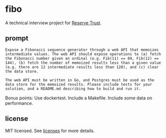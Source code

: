 # fibo
A technical interview project for [Reserve Trust]().

## prompt
```
Expose a Fibonacci sequence generator through a web API that memoizes intermediate values. The web API should expose operations to (a) fetch the Fibonacci number given an ordinal (e.g. Fib(11) == 89, Fib(12) == 144), (b) fetch the number of memoized results less than a given value (e.g. there are 12 intermediate results less than 120), and (c) clear the data store.

The web API must be written in Go, and Postgres must be used as the data store for the memoized results. Please include tests for your solution, and a README.md describing how to build and run it.
```

Bonus points:
Use dockertest.
Include a Makefile.
Include some data on performance.

## license
MIT licensed. See [licenses](./licenses) for more details.
